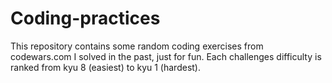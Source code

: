 # Coding-practices
This repository contains some random coding exercises from codewars.com I solved in the past, just for fun. Each challenges difficulty is ranked from kyu 8 (easiest) to kyu 1 (hardest).
